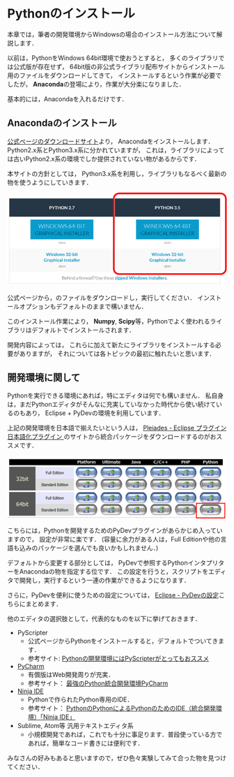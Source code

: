 
Pythonのインストール
====

本章では，筆者の開発環境からWindowsの場合のインストール方法について解説します．

以前は，PythonをWindows 64bit環境で使おうとすると，
多くのライブラリでは公式版が存在せず，
64bit版の非公式ライブラリ配布サイトからインストール用のファイルをダウンロードしてきて，
インストールするという作業が必要でしたが，
**Anaconda**の登場により，作業が大分楽になりました．

基本的には，Anacondaを入れるだけです．

## Anacondaのインストール

[公式ページのダウンロードサイト](https://www.continuum.io/downloads)より，
Anacondaをインストールします．
Python2.x系とPython3.x系に分かれていますが，
これは，ライブラリによっては古いPython2.x系の環境でしか提供されていない物があるからです．

本サイトの方針としては，
Python3.x系を利用し，ライブラリもなるべく最新の物を使うようにしていきます．

![Python3.5のインストーラを選択](anaconda_installer.png)

公式ページから，のファイルをダウンロードし，実行してください．
インストールオプションもデフォルトのままで構いません．

このインストール作業により，
**Numpy**, **Scipy**等，Pythonでよく使われるライブラリはデフォルトでインストールされます．

開発内容によっては，
これらに加えて新たにライブラリをインストールする必要がありますが，
それについては各トピックの最初に触れたいと思います．

## 開発環境に関して

Pythonを実行できる環境にあれば，特にエディタは何でも構いません．
私自身は，まだPythonエディタがそんなに充実していなかった時代から使い続けているのもあり，
Eclipse + PyDevの環境を利用しています．

上記の開発環境を日本語で揃えたいという人は，
[Pleiades - Eclipse プラグイン日本語化プラグイン ](http://mergedoc.osdn.jp/)のサイトから統合パッケージをダウンロードするのがおススメです．

![Python Standard Editionのインストール](eclipse_install.png)

こちらには，Pythonを開発するためのPyDevプラグインがあらかじめ入っていますので，
設定が非常に楽です．
(容量に余力がある人は，Full Editionや他の言語も込みのパッケージを選んでも良いかもしれません．)

デフォルトから変更する部分としては，
PyDevで参照するPythonインタプリターをAnacondaの物を指定する位です．
この設定を行うと，スクリプトをエディタで開発し，実行するという一連の作業ができるようになります．

さらに，PyDevを便利に使うための設定については，
[Eclipse - PyDevの設定](eclipse_setting.md)こちらにまとめます．

他のエディタの選択肢として，代表的なものを以下に挙げておきます．

* PyScripter
    - 公式ページからPythonをインストールすると，デフォルトでついてきます．
    - 参考サイト: [Pythonの開発環境にはPyScripterがとってもおススメ](http://blogs.itmedia.co.jp/murayama/2013/11/pythonpyscripte-c462.html)
* [PyCharm](https://www.jetbrains.com/pycharm/)
    - 有償版はWeb開発周りが充実．
    - 参考サイト： [最強のPython統合開発環境PyCharm](http://qiita.com/yamionp/items/f88d50da8d6b548fc44c)
* [Ninja IDE](http://www.ninja-ide.org/)
    - Pythonで作られたPython専用のIDE．
    - 参考サイト： [PythonのPythonによるPythonのためのIDE（統合開発環境）「Ninja IDE」](http://www.moongift.jp/2011/03/20110303-2/)
* Sublime, Atom等 汎用テキストエディタ系
    - 小規模開発であれば，これでも十分に事足ります．普段使っている方であれば，簡単なコード書きには便利です．

みなさんの好みもあると思いますので，ぜひ色々実験してみて合った物を見つけてください．